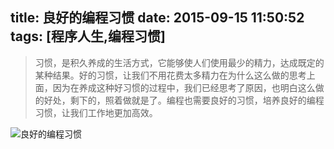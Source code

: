 ﻿title: 良好的编程习惯
date: 2015-09-15 11:50:52
tags: [程序人生,编程习惯]
---

> 习惯，是积久养成的生活方式，它能够使人们使用最少的精力，达成既定的某种结果。好的习惯，让我们不用花费太多精力在为什么这么做的思考上面，因为在养成这种好习惯的过程中，我们已经思考了原因，也明白这么做的好处，剩下的，照着做就是了。编程也需要良好的习惯，培养良好的编程习惯，让我们工作地更加高效。


![良好的编程习惯](http://7xlt6k.com1.z0.glb.clouddn.com/%E8%89%AF%E5%A5%BD%E7%9A%84%E7%BC%96%E7%A8%8B%E4%B9%A0%E6%83%AF.png)
